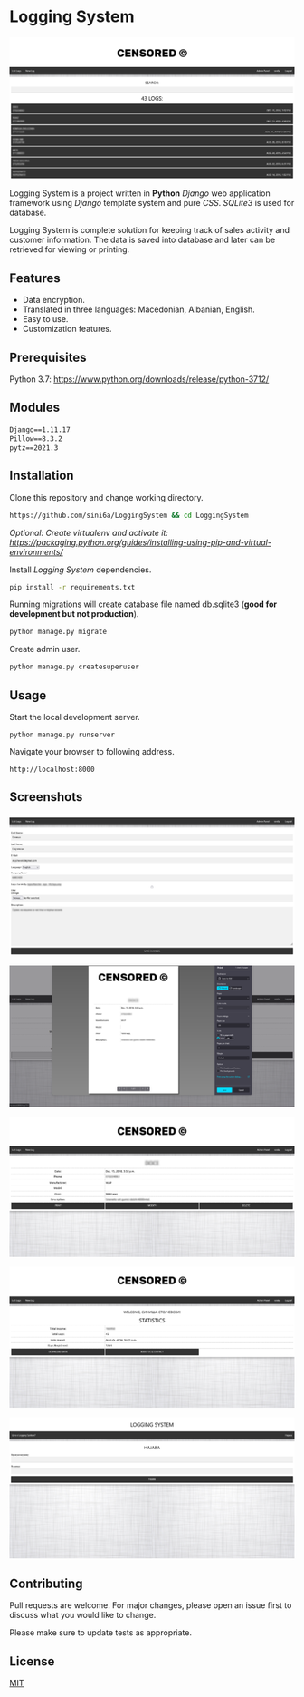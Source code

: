 
# Logging System

![Screenshot #1](/screenshots/1.png?raw=true "Screenshot #1")

Logging System is a project written in **Python** *Django* web application framework using *Django* template system and pure *CSS*. *SQLite3* is used for database.

Logging System is complete solution for keeping track of sales activity and customer information. The data is saved into database and later can be retrieved for viewing or printing.

## Features

- Data encryption.
- Translated in three languages: Macedonian, Albanian, English.
- Easy to use.
- Customization features.


## Prerequisites

Python 3.7: https://www.python.org/downloads/release/python-3712/

## Modules

    Django==1.11.17
    Pillow==8.3.2
    pytz==2021.3

## Installation

Clone this repository and change working directory.
```bash
https://github.com/sini6a/LoggingSystem && cd LoggingSystem
```

*Optional: Create virtualenv and activate it: https://packaging.python.org/guides/installing-using-pip-and-virtual-environments/*

Install *Logging System* dependencies.
```bash
pip install -r requirements.txt
```

Running migrations will create database file named db.sqlite3 (**good for development but not production**).
```bash
python manage.py migrate
```

Create admin user.
```bash
python manage.py createsuperuser
```

## Usage

Start the local development server.

    python manage.py runserver

Navigate your browser to following address.

```
http://localhost:8000
```

## Screenshots

![Screenshot #1](/screenshots/2.png?raw=true "Screenshot #2")

![Screenshot #2](/screenshots/3.png?raw=true "Screenshot #3")

![Screenshot #3](/screenshots/4.png?raw=true "Screenshot #4")

![Screenshot #4](/screenshots/5.png?raw=true "Screenshot #5")

![Screenshot #5](/screenshots/6.png?raw=true "Screenshot #6")

## Contributing
Pull requests are welcome. For major changes, please open an issue first to discuss what you would like to change.

Please make sure to update tests as appropriate.

## License
[MIT](https://choosealicense.com/licenses/mit/)
